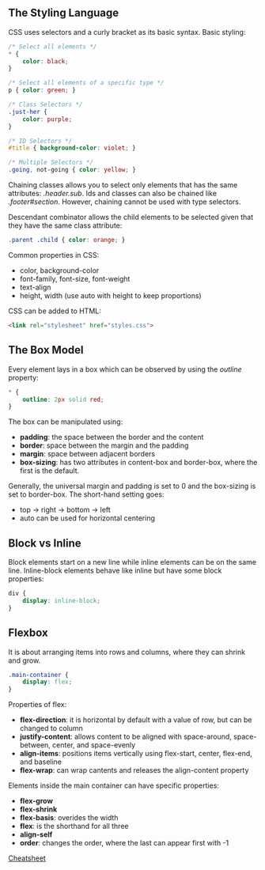 ## The Styling Language
CSS uses selectors and a curly bracket as its basic syntax. Basic styling:
```css
/* Select all elements */
* {
    color: black;
}

/* Select all elements of a specific type */
p { color: green; }

/* Class Selectors */
.just-her {
    color: purple;
}

/* ID Selectors */
#title { background-color: violet; }

/* Multiple Selectors */
.going, not-going { color: yellow; }
```

Chaining classes allows you to select only elements that has the same attributes: *.header.sub*. Ids and classes can also be chained like *.footer#section*. However, chaining cannot be used with type selectors.

Descendant combinator allows the child elements to be selected given that they have the same class attribute:
```css
.parent .child { color: orange; }
```

Common properties in CSS:
- color, background-color
- font-family, font-size, font-weight
- text-align
- height, width (use auto with height to keep proportions)

CSS can be added to HTML:
```html
<link rel="stylesheet" href="styles.css">
```
## The Box Model
Every element lays in a box which can be observed by using the *outline* property:
```css
* {
    outline: 2px solid red;
}
```
The box can be manipulated using:
- **padding**: the space between the border and the content
- **border**: space between the margin and the padding
- **margin**: space between adjacent borders
- **box-sizing**: has two attributes in content-box and border-box, where the first is the default.

Generally, the universal margin and padding is set to 0 and the box-sizing is set to border-box. The short-hand setting goes:
- top -> right -> bottom -> left
- auto can be used for horizontal centering

## Block vs Inline
Block elements start on a new line while inline elements can be on the same line. Inline-block elements behave like inline but have some block properties:
```css
div {
    display: inline-block;
}
```

## Flexbox
It is about arranging items into rows and columns, where they can shrink and grow.
```css
.main-container {
    display: flex;  
}
```
Properties of flex:
- **flex-direction**: it is horizontal by default with a value of row, but can be changed to column
- **justify-content**: allows content to be aligned with space-around, space-between, center, and space-evenly
- **align-items**: positions items vertically using flex-start, center, flex-end, and baseline
- **flex-wrap**: can wrap cantents and releases the align-content property

Elements inside the main container can have specific properties:
- **flex-grow**
- **flex-shrink**
- **flex-basis**: overides the width
- **flex**: is the shorthand for all three
- **align-self**
- **order**: changes the order, where the last can appear first with -1

[Cheatsheet](https://flexbox.malven.co/)
